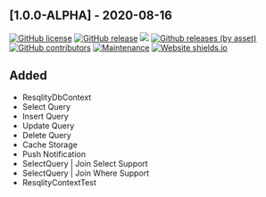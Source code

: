   ## [1.0.0-ALPHA] - 2020-08-16  
 [![GitHub license](https://img.shields.io/github/license/Resqlity/Resqlity-Android.svg)](https://github.com/Naereen/StrapDown.js/blob/master/LICENSE) [![GitHub release](https://img.shields.io/github/release/Resqlity/Resqlity-Android.svg)](https://GitHub.com/Resqlity/Resqlity-Android/releases/) [![](https://jitpack.io/v/Resqlity/Resqlity-Android.svg)](https://jitpack.io/#Resqlity/Resqlity-Android) [![Github releases (by asset)](https://img.shields.io/github/downloads/Resqlity/Resqlity-Android/latest/Resqlity-Android)](https://GitHub.com/Resqlity/Resqlity-Android/releases/) [![GitHub contributors](https://img.shields.io/github/contributors/Resqlity/Resqlity-Android)](https://GitHub.com/Resqlity/Resqlity-Android/graphs/contributors/) [![Maintenance](https://img.shields.io/badge/Maintained%3F-yes-green.svg)](https://GitHub.com/Resqlity/Resqlity-Android/graphs/commit-activity) [![Website shields.io](https://img.shields.io/website-up-down-green-red/https/resqlity.com.svg)](https://resqlity.com/)  

## Added   
 - ResqlityDbContext
 - Select Query
 - Insert Query
 - Update Query
 - Delete Query
 - Cache Storage
 - Push Notification
- SelectQuery | Join Select Support 
-  SelectQuery | Join Where Support 
- ResqlityContextTest
